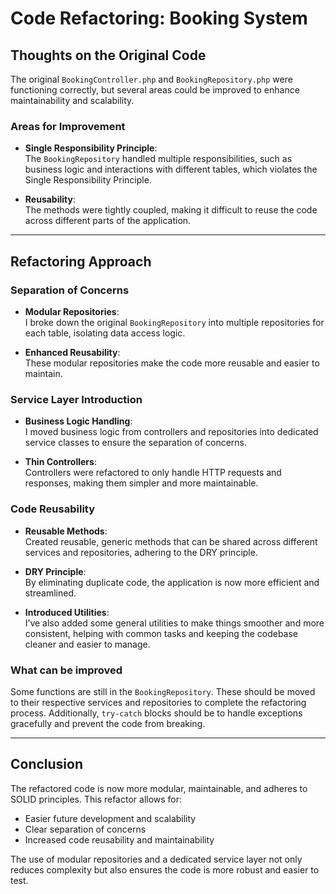 # Code Refactoring: Booking System

## Thoughts on the Original Code

The original `BookingController.php` and `BookingRepository.php` were functioning correctly, but several areas could be improved to enhance maintainability and scalability.

### Areas for Improvement

- **Single Responsibility Principle**:  
  The `BookingRepository` handled multiple responsibilities, such as business logic and interactions with different tables, which violates the Single Responsibility Principle.

- **Reusability**:  
  The methods were tightly coupled, making it difficult to reuse the code across different parts of the application.

---

## Refactoring Approach

### Separation of Concerns

- **Modular Repositories**:  
  I broke down the original `BookingRepository` into multiple repositories for each table, isolating data access logic.

- **Enhanced Reusability**:  
  These modular repositories make the code more reusable and easier to maintain.

### Service Layer Introduction

- **Business Logic Handling**:  
  I moved business logic from controllers and repositories into dedicated service classes to ensure the separation of concerns.

- **Thin Controllers**:  
  Controllers were refactored to only handle HTTP requests and responses, making them simpler and more maintainable.

### Code Reusability

- **Reusable Methods**:  
  Created reusable, generic methods that can be shared across different services and repositories, adhering to the DRY principle.

- **DRY Principle**:  
  By eliminating duplicate code, the application is now more efficient and streamlined.

- **Introduced Utilities**:  
  I’ve also added some general utilities to make things smoother and more consistent, helping with common tasks and keeping the codebase cleaner and easier to manage.


### What can be improved

Some functions are still in the `BookingRepository`. These should be moved to their respective services and repositories to complete the refactoring process.
Additionally, `try-catch` blocks should be to handle exceptions gracefully and prevent the code from breaking.

---

## Conclusion

The refactored code is now more modular, maintainable, and adheres to SOLID principles. This refactor allows for:
- Easier future development and scalability
- Clear separation of concerns
- Increased code reusability and maintainability

The use of modular repositories and a dedicated service layer not only reduces complexity but also ensures the code is more robust and easier to test.

